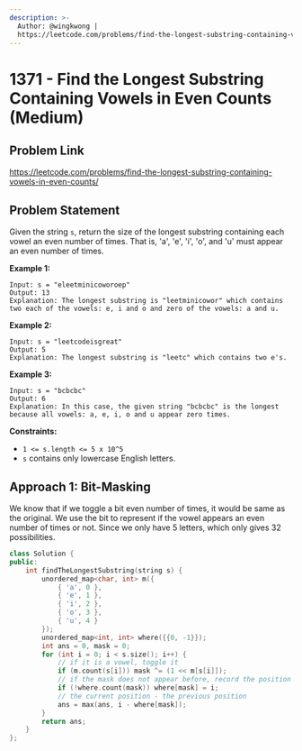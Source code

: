 ```yaml
---
description: >-
  Author: @wingkwong |
  https://leetcode.com/problems/find-the-longest-substring-containing-vowels-in-even-counts/
---
```


# 1371 - Find the Longest Substring Containing Vowels in Even Counts (Medium)

## Problem Link

https://leetcode.com/problems/find-the-longest-substring-containing-vowels-in-even-counts/

## Problem Statement

Given the string `s`, return the size of the longest substring containing each vowel an even number of times. That is, 'a', 'e', 'i', 'o', and 'u' must appear an even number of times.

**Example 1:**

```
Input: s = "eleetminicoworoep"
Output: 13
Explanation: The longest substring is "leetminicowor" which contains two each of the vowels: e, i and o and zero of the vowels: a and u.
```

**Example 2:**

```
Input: s = "leetcodeisgreat"
Output: 5
Explanation: The longest substring is "leetc" which contains two e's.
```

**Example 3:**

```
Input: s = "bcbcbc"
Output: 6
Explanation: In this case, the given string "bcbcbc" is the longest because all vowels: a, e, i, o and u appear zero times.
```

**Constraints:**

* `1 <= s.length <= 5 x 10^5`
* `s` contains only lowercase English letters.

## Approach 1: Bit-Masking

We know that if we toggle a bit even number of times, it would be same as the original. We use the bit to represent if the vowel appears an even number of times or not. Since we only have 5 letters, which only gives 32 possibilities.

<SolutionAuthor name="@wingkwong"/>

```cpp
class Solution {
public:
    int findTheLongestSubstring(string s) {
        unordered_map<char, int> m({
            { 'a', 0 },
            { 'e', 1 },
            { 'i', 2 },
            { 'o', 3 },
            { 'u', 4 }
        });
        unordered_map<int, int> where({{0, -1}});
        int ans = 0, mask = 0;
        for (int i = 0; i < s.size(); i++) {
            // if it is a vowel, toggle it
            if (m.count(s[i])) mask ^= (1 << m[s[i]]);
            // if the mask does not appear before, record the position
            if (!where.count(mask)) where[mask] = i;
            // the current position - the previous position
            ans = max(ans, i - where[mask]);
        }
        return ans;
    }
};
```

